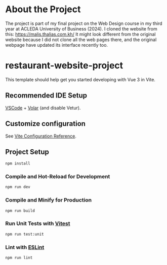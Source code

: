 
# About the Project

The project is part of my final project on the Web Design course in my third year at ACLEDA University of Business (2024). 
I cloned the website from this: https://malis.thalias.com.kh/
It might look different from the original website because I did not clone all the web pages there, and the original webpage have updated its interface recently too.

# restaurant-website-project

This template should help get you started developing with Vue 3 in Vite.

## Recommended IDE Setup

[VSCode](https://code.visualstudio.com/) + [Volar](https://marketplace.visualstudio.com/items?itemName=Vue.volar) (and disable Vetur).

## Customize configuration

See [Vite Configuration Reference](https://vitejs.dev/config/).

## Project Setup

```sh
npm install
```

### Compile and Hot-Reload for Development

```sh
npm run dev
```

### Compile and Minify for Production

```sh
npm run build
```

### Run Unit Tests with [Vitest](https://vitest.dev/)

```sh
npm run test:unit
```

### Lint with [ESLint](https://eslint.org/)

```sh
npm run lint
```
